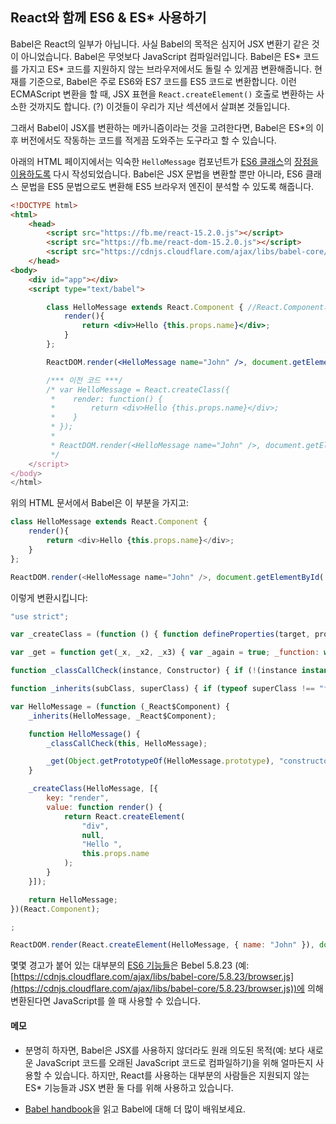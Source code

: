 ## React와 함께 ES6 & ES\* 사용하기

Babel은 React의 일부가 아닙니다. 사실 Babel의 목적은 심지어 JSX 변환기 같은 것이 아니었습니다. Babel은 무엇보다 JavaScript 컴파일러입니다. Babel은 ES\* 코드를 가지고 ES\* 코드를 지원하지 않는 브라우저에서도 돌릴 수 있게끔 변환해줍니다. 현재를 기준으로, Babel은 주로 ES6와 ES7 코드를 ES5 코드로 변환합니다. 이런 ECMAScript 변환을 할 때, JSX 표현을 `React.createElement()` 호출로 변환하는 사소한 것까지도 합니다. (?) 이것들이 우리가 지난 섹션에서 살펴본 것들입니다.

그래서 Babel이 JSX를 변환하는 메카니즘이라는 것을 고려한다면, Babel은 ES\*의 이후 버전에서도 작동하는 코드를 적게끔 도와주는 도구라고 할 수 있습니다.

아래의 HTML 페이지에서는 익숙한 `HelloMessage` 컴포넌트가 [ES6 클래스](https://github.com/lukehoban/es6features#classes)의 [장점을 이용하도록](http://babeljs.io/blog/2015/06/07/react-on-es6-plus/) 다시 작성되었습니다. Babel은 JSX 문법을 변환할 뿐만 아니라, ES6 클래스 문법을 ES5 문법으로도 변환해 ES5 브라우저 엔진이 분석할 수 있도록 해줍니다.

```html
<!DOCTYPE html>
<html>
    <head>
        <script src="https://fb.me/react-15.2.0.js"></script>
        <script src="https://fb.me/react-dom-15.2.0.js"></script>
        <script src="https://cdnjs.cloudflare.com/ajax/libs/babel-core/5.8.23/browser.min.js"></script>
    </head>
<body>
    <div id="app"></div>
    <script type="text/babel">

        class HelloMessage extends React.Component { //React.Component가 사용되었다는 점 확인
            render(){
                return <div>Hello {this.props.name}</div>;
            }
        };

        ReactDOM.render(<HelloMessage name="John" />, document.getElementById('app'));

        /*** 이전 코드 ***/
        /* var HelloMessage = React.createClass({
         *    render: function() {
         *        return <div>Hello {this.props.name}</div>;
         *    }
         * });
         *
         * ReactDOM.render(<HelloMessage name="John" />, document.getElementById('app'));
         */
    </script>
</body>
</html>
```

위의 HTML 문서에서 Babel은 이 부분을 가지고:

```javascript
class HelloMessage extends React.Component {
    render(){
        return <div>Hello {this.props.name}</div>;
    }
};

ReactDOM.render(<HelloMessage name="John" />, document.getElementById('app'));
```

이렇게 변환시킵니다:

```javascript
"use strict";

var _createClass = (function () { function defineProperties(target, props) { for (var i = 0; i < props.length; i++) { var descriptor = props[i]; descriptor.enumerable = descriptor.enumerable || false; descriptor.configurable = true; if ("value" in descriptor) descriptor.writable = true; Object.defineProperty(target, descriptor.key, descriptor); } } return function (Constructor, protoProps, staticProps) { if (protoProps) defineProperties(Constructor.prototype, protoProps); if (staticProps) defineProperties(Constructor, staticProps); return Constructor; }; })();

var _get = function get(_x, _x2, _x3) { var _again = true; _function: while (_again) { var object = _x, property = _x2, receiver = _x3; _again = false; if (object === null) object = Function.prototype; var desc = Object.getOwnPropertyDescriptor(object, property); if (desc === undefined) { var parent = Object.getPrototypeOf(object); if (parent === null) { return undefined; } else { _x = parent; _x2 = property; _x3 = receiver; _again = true; desc = parent = undefined; continue _function; } } else if ("value" in desc) { return desc.value; } else { var getter = desc.get; if (getter === undefined) { return undefined; } return getter.call(receiver); } } };

function _classCallCheck(instance, Constructor) { if (!(instance instanceof Constructor)) { throw new TypeError("Cannot call a class as a function"); } }

function _inherits(subClass, superClass) { if (typeof superClass !== "function" && superClass !== null) { throw new TypeError("Super expression must either be null or a function, not " + typeof superClass); } subClass.prototype = Object.create(superClass && superClass.prototype, { constructor: { value: subClass, enumerable: false, writable: true, configurable: true } }); if (superClass) Object.setPrototypeOf ? Object.setPrototypeOf(subClass, superClass) : subClass.__proto__ = superClass; }

var HelloMessage = (function (_React$Component) {
    _inherits(HelloMessage, _React$Component);

    function HelloMessage() {
        _classCallCheck(this, HelloMessage);

        _get(Object.getPrototypeOf(HelloMessage.prototype), "constructor", this).apply(this, arguments);
    }

    _createClass(HelloMessage, [{
        key: "render",
        value: function render() {
            return React.createElement(
                "div",
                null,
                "Hello ",
                this.props.name
            );
        }
    }]);

    return HelloMessage;
})(React.Component);

;

ReactDOM.render(React.createElement(HelloMessage, { name: "John" }), document.getElementById('app'));
```

몇몇 경고가 붙어 있는 대부분의 [ES6 기능들](https://github.com/lukehoban/es6features)은 Bebel 5.8.23 (예: [https://cdnjs.cloudflare.com/ajax/libs/babel-core/5.8.23/browser.js](https://cdnjs.cloudflare.com/ajax/libs/babel-core/5.8.23/browser.js))에 의해 변환된다면 JavaScript를 쓸 때 사용할 수 있습니다. 

#### 메모

* 분명히 하자면, Babel은 JSX를 사용하지 않더라도 원래 의도된 목적(예: 보다 새로운 JavaScript 코드를 오래된 JavaScript 코드로 컴파일하기)을 위해 얼마든지 사용할 수 있습니다. 하지만, React를 사용하는 대부분의 사람들은 지원되지 않는 ES\* 기능들과 JSX 변환 둘 다를 위해 사용하고 있습니다.

* [Babel handbook](https://github.com/thejameskyle/babel-handbook/blob/master/translations/en/user-handbook.md)을 읽고 Babel에 대해 더 많이 배워보세요.
